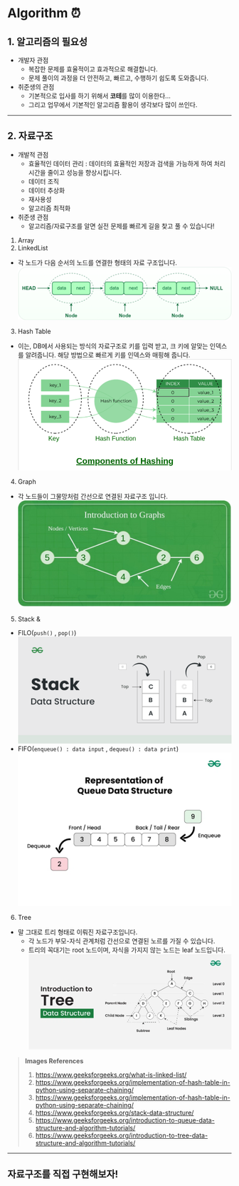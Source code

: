 # Algorithm ⏰

## 1. 알고리즘의 필요성
- 개발자 관점
  - 복잡한 문제를 효율적이고 효과적으로 해결합니다. 
  - 문제 풀이의 과정을 더 안전하고, 빠르고, 수행하기 쉽도록 도와줍니다.
- 취준생의 관점
  - 기본적으로 입사를 하기 위해서 **코테**를 많이 이용한다...
  - 그리고 업무에서 기본적인 알고리즘 활용이 생각보다 많이 쓰인다.

--- 

## 2. 자료구조
- 개발적 관점
  - 효율적인 데이터 관리 : 데이터의 효율적인 저장과 검색을 가능하게 하여 처리 시간을 줄이고 성능을 향상시킵니다.
  - 데이터 조직
  - 데이터 추상화
  - 재사용성
  - 알고리즘 최적화
- 취준생 관점
  - 알고리즘/자료구조를 알면 실전 문제를 빠르게 길을 찾고 풀 수 있습니다!


1. Array
2. LinkedList
- 각 노드가 다음 순서의 노드를 연결한 형태의 자료 구조입니다.
  ![img_4.png](imgs/img_4.png)
3. Hash Table
- 이는, DB에서 사용되는 방식의 자료구조로 키를 입력 받고, 크 키에 알맞는 인덱스를 알려줍니다. 해당 방법으로 빠르게 키를 인덱스와 매핑해 줍니다.
![img_6.png](imgs/img_6.png)
4. Graph
- 각 노드들이 그물망처럼 간선으로 연결된 자료구조 입니다.
![img_3.png](imgs/img_3.png)
5. Stack & 
- FILO(`push()` , `pop()`)
![img_1.png](imgs/img_1.png)
- FIFO(`enqueue() : data input` , `dequeu() : data print`)
![img_2.png](imgs/img_2.png)
6. Tree
- 말 그대로 트리 형태로 이뤄진 자료구조입니다.
  - 각 노드가 부모-자식 관계처럼 간선으로 연결된 노르를 가질 수 있습니다.
  - 트리의 꼭대기는 root 노드이며, 자식을 가지지 않는 노드는 leaf 노드입니다.
![img.png](imgs/img.png)

> **Images References**
> 1. https://www.geeksforgeeks.org/what-is-linked-list/
> 2. https://www.geeksforgeeks.org/implementation-of-hash-table-in-python-using-separate-chaining/
> 3. https://www.geeksforgeeks.org/implementation-of-hash-table-in-python-using-separate-chaining/
> 4. https://www.geeksforgeeks.org/stack-data-structure/
> 5. https://www.geeksforgeeks.org/introduction-to-queue-data-structure-and-algorithm-tutorials/
> 6. https://www.geeksforgeeks.org/introduction-to-tree-data-structure-and-algorithm-tutorials/

---
## 자료구조를 직접 구현해보자!